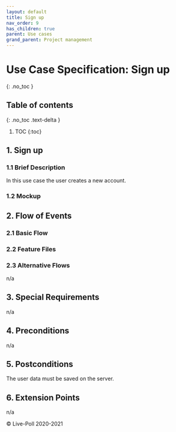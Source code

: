 ```yaml
---
layout: default
title: Sign up
nav_order: 9
has_children: true
parent: Use cases
grand_parent: Project management
---
```

# Use Case Specification: Sign up
{: .no_toc }

## Table of contents
{: .no_toc .text-delta }

1. TOC
{:toc}

## 1. Sign up
### 1.1 Brief Description
In this use case the user creates a new account.
### 1.2 Mockup


## 2. Flow of Events
### 2.1 Basic Flow


### 2.2 Feature Files


### 2.3 Alternative Flows
n/a
## 3. Special Requirements
n/a
## 4. Preconditions
n/a
## 5. Postconditions
The user data must be saved on the server.
## 6. Extension Points
n/a

© Live-Poll 2020-2021